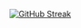 [![GitHub Streak](https://github-readme-streak-stats.herokuapp.com/?user=vuon9&theme=dark)](https://git.io/streak-stats)
